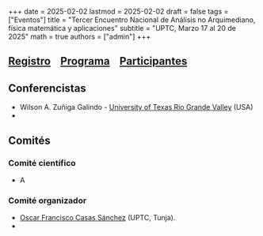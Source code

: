 +++
date      = 2025-02-02
lastmod   = 2025-02-02
draft     = false
tags      = ["Eventos"]
title     = "Tercer Encuentro Nacional de Análisis no Arquimediano, física matemática y aplicaciones"
subtitle  = "UPTC, Marzo 17 al 20 de 2025"
math      = true
authors   = ["admin"]
+++

## **[Registro](https://docs.google.com/forms/d/1F-isLevdxRscKoi074pfHJcafywxA929zvF-OXGVv_c/edit)**  &nbsp;&nbsp; [Programa](https://matematicas.netlify.app/post/padicos3/programa/) &nbsp;&nbsp; [Participantes](https://matematicas.netlify.app/post/padicos3/participantes/)

## **Conferencistas**

* Wilson  A. Zuñiga Galindo - [University of Texas Rio Grande Valley](https://www.utrgv.edu/) (USA)
* 

## **Comités**

### **Comité científico**

* A

### **Comité organizador**

* [Oscar Francisco Casas Sánchez](https://matematicas.netlify.app/authors/casas-o/) (UPTC, Tunja).
*


